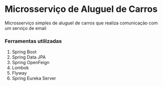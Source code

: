 # Microsserviço de Aluguel de Carros

Microsserviço simples de aluguel de carros que realiza comunicação com um serviço de email

### Ferramentas utilizadas
  1. Spring Boot
  2. Spring Data JPA
  3. Spring OpenFeign
  4. Lombok
  5. Flyway
  6. Spring Eureka Server


